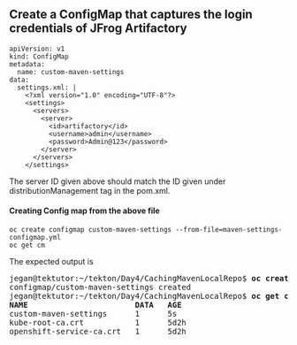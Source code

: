 ## Create a ConfigMap that captures the login credentials of JFrog Artifactory
```
apiVersion: v1
kind: ConfigMap
metadata:
  name: custom-maven-settings
data:
  settings.xml: |
    <?xml version="1.0" encoding="UTF-8"?>
    <settings>
      <servers>
        <server>
          <id>artifactory</id>
          <username>admin</username>
          <password>Admin@123</password>
        </server>
      </servers>
    </settings>
```
The server ID given above should match the ID given under distributionManagement tag in the pom.xml.

#### Creating Config map from the above file
```
oc create configmap custom-maven-settings --from-file=maven-settings-configmap.yml
oc get cm
```

The expected output is
<pre>
jegan@tektutor:~/tekton/Day4/CachingMavenLocalRepo$ <b>oc create configmap custom-maven-settings --from-file=maven-settings-configmap.yml</b>
configmap/custom-maven-settings created
jegan@tektutor:~/tekton/Day4/CachingMavenLocalRepo$ <b>oc get cm</b>
<b>NAME                       DATA   AGE</b>
custom-maven-settings      1      5s
kube-root-ca.crt           1      5d2h
openshift-service-ca.crt   1      5d2h
</pre>
